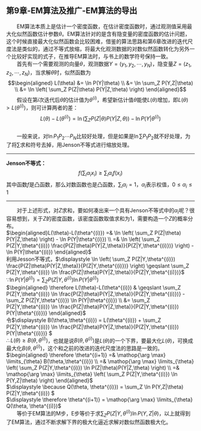 ﻿## 第9章-EM算法及推广-EM算法的导出

&emsp;&emsp;EM算法本质上是估计一个密度函数，在估计密度函数时，通过观测值采用最大化似然函数估计参数$\theta$。EM算法针对的是含有隐变量的密度函数的估计问题，这个时候直接最大化似然函数会比较困难，借鉴的算法思路和第6章改进的迭代尺度法是类似的，通过不等式放缩，将最大化观测数据的对数似然函数转化为另外一个比较好实现的式子，在推导EM算法时，与书上的数学符号保持一致。  
&emsp;&emsp;首先有一个需要观测的向量$\theta$，观测数据$Y=(y_1,y_2,\cdots,y_N)$，隐变量$Z=(z_1,z_2,\cdots,z_N)$，当求解$\theta$时，似然函数为$$\begin{aligned} L(\theta)
&= \ln P(Y|\theta) \\
&= \ln \sum_Z P(Y,Z|\theta) \\
&= \ln \left( \sum_Z P(Z|\theta) P(Y|Z,\theta) \right)
\end{aligned}$$&emsp;&emsp;假设在第$i$次迭代后$\theta$的估计值为$\theta^{(i)}$，希望新估计值$\theta$能使$L(\theta)$增加，即$L(\theta) > L(\theta^{(i)})$，则可计算两者的差：  
$$L(\theta)-L(\theta^{(i)}) 
= \ln \left( \sum_Z P(Z|\theta) P(Y|Z,\theta) \right) - \ln P(Y|\theta^{(i)})$$  
&emsp;&emsp;一般来说，对$\ln P_1 P_2 \cdots P_N$比较好处理，但是如果是$\ln \sum P_1 P_2$就不好处理，为了将$\sum$求和符号去掉，用Jenson不等式进行缩放处理。 

----
**Jenson不等式：** $$f(\sum_i \alpha_i x_i) \geqslant \sum_i \alpha_i f(x_i)$$其中函数$f$是凸函数，那么对数函数也是凸函数，$\displaystyle \sum_i \alpha_i = 1$，$\alpha_i$表示权值，$0 \leqslant \alpha_i \leqslant 1$

----
&emsp;&emsp;对于上述形式，对$Z$求和，要如何凑出来一个具有Jenson不等式中的$\alpha_i$呢？很容易想到，关于$Z$的密度函数，该密度函数取值求和为1，需要构造一个$Z$的概率分布。  
$\begin{aligned}L(\theta)-L(\theta^{(i)}) 
=& \ln \left( \sum_Z P(Z|\theta) P(Y|Z,\theta) \right) - \ln P(Y|\theta^{(i)}) \\
=& \ln \left( \sum_Z P(Z|Y,\theta^{(i)}) \frac{P(Z|\theta)P(Y|Z,\theta)}{P(Z|Y,\theta^{(i)})}  \right) - \ln P(Y|\theta^{(i)}) 
\end{aligned}$  
利用Jesson不等式，$\displaystyle \ln \left( \sum_Z P(Z|Y,\theta^{(i)}) \frac{P(Z|\theta)P(Y|Z,\theta)}{P(Z|Y,\theta^{(i)})}  \right) \geqslant \sum_Z P(Z|Y,\theta^{(i)}) \ln \frac{P(Z|\theta)P(Y|Z,\theta)}{P(Z|Y,\theta^{(i)})}$  
$\displaystyle \because \ln P(Y|\theta^{(i)}) = \sum_Z P(Z|Y,\theta^{(i)}) \ln P(Y|\theta^{(i)})$  
$\begin{aligned} \therefore L(\theta)-L(\theta^{(i)}) 
& \geqslant \sum_Z P(Z|Y,\theta^{(i)}) \ln \frac{P(Z|\theta)P(Y|Z,\theta)}{P(Z|Y,\theta^{(i)})} - \sum_Z P(Z|Y,\theta^{(i)}) \ln P(Y|\theta^{(i)}) \\
&= \sum_Z P(Z|Y,\theta^{(i)}) \ln \frac{P(Z|\theta)P(Y|Z,\theta)}{P(Z|Y,\theta^{(i)}) P(Y|\theta^{(i)})}
\end{aligned}$  
令$\displaystyle B(\theta,\theta^{(i)}) = L(\theta^{(i)}) + \sum_Z P(Z|Y,\theta^{(i)}) \ln \frac{P(Z|\theta)P(Y|Z,\theta)}{P(Z|Y,\theta^{(i)}) P(Y|\theta^{(i)})} $  
$\therefore L(\theta) \geqslant B(\theta,\theta^{(i)})$，也就是说$B(\theta,\theta^{(i)})$是$L(\theta)$的一个下界，要最大化$L(\theta)$，可换成最大化$B(\theta,\theta^{(i)})$，这个和之前的改进的迭代尺度法的思路是一致的。  
$\begin{aligned} \therefore \theta^{(i+1)} 
=& \mathop{\arg \max} \limits_{\theta} B(\theta,\theta^{(i)})  \\
=& \mathop{\arg \max} \limits_{\theta} \left( \sum_Z P(Z|Y,\theta^{(i)}) \ln P(Z|\theta)P(Y|Z,\theta) \right) \\
=& \mathop{\arg \max} \limits_{\theta} \left( \sum_Z P(Z|Y,\theta^{(i)}) \ln P(Y,Z|\theta) \right) 
\end{aligned}$  
$\displaystyle \because Q(\theta, \theta^{(i)}) = \sum_Z \ln P(Y,Z|\theta) P(Z|Y,\theta^{(i)}) $  
$\displaystyle \therefore \theta^{(i+1)} = \mathop{\arg \max} \limits_{\theta} Q(\theta, \theta^{(i)})$  
&emsp;&emsp;等价于EM算法的M步，E步等价于求$\displaystyle \sum_Z P(Z|Y,\theta^{(i)}) \ln P(Y,Z|\theta)$，以上就得到了EM算法，通过不断求解下界的极大化逼近求解对数似然函数极大化。